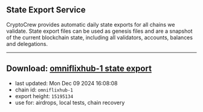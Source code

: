 ## State Export Service
CryptoCrew provides automatic daily state exports for all chains we validate. State export files can be used as genesis files and are a snapshot of the current blockchain state, including all validators, accounts, balances and delegations.

---
**Download: [omniflixhub-1 state export](https://dl-eu2.ccvalidators.com/SERVICE/omniflixhub/omniflixhub-1_export_15195134.json)**
---

- last updated: Mon Dec 09 2024 16:08:08
- chain id: `omniflixhub-1`
- export height: `15195134`
- use for: airdrops, local tests, chain recovery
